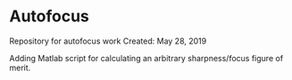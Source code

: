 # Autofocus
Repository for autofocus work
Created:  May 28, 2019

Adding Matlab script for calculating an arbitrary sharpness/focus figure of merit.
